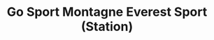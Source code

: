---
title: "Go Sport Montagne Everest Sport (Station)"
url: /aussois/go-sport-montagne-everest-sport-station/
shop: sports
---